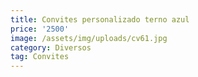 ```yaml
---
title: Convites personalizado terno azul
price: '2500'
image: /assets/img/uploads/cv61.jpg
category: Diversos
tag: Convites
---
```



